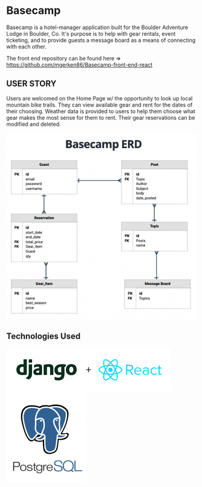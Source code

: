 # Basecamp

Basecamp is a hotel-manager application built for the Boulder Adventure Lodge in Boulder, Co. It's purpose is to help with gear rentals, event ticketing, and to provide guests a message board as a means of connecting with each other.

The front end repository can be found here => 
https://github.com/mgerken86/Basecamp-front-end-react

## USER STORY

Users are welcomed on the Home Page w/ the opportunity to look up local mountain bike trails. They can view available gear and rent for the dates of their choosing. Weather data is provided to users to help them choose what gear makes the most sense for them to rent. Their gear reservations can be modified and deleted.


![](main_app/static/images/erd.png)


## Technologies Used
![](main_app/static/images/djangoreact.png)![](main_app/static/images/postgres.png)

